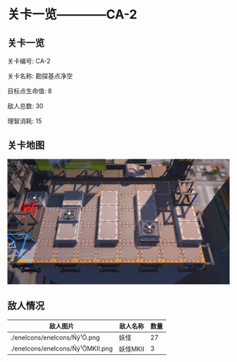 # 关卡一览————CA-2


## 关卡一览

关卡编号: CA-2

关卡名称: 勘探基点净空

目标点生命值: 8

敌人总数: 30

理智消耗: 15


## 关卡地图
![CA-2](./oprMap/CA-2.png)

## 敌人情况

| 敌人图片 | 敌人名称 | 数量  |
|---------|-----|-----|
| ./eneIcons/eneIcons/Ñý¹Ö.png| 妖怪  |   27  |
| ./eneIcons/eneIcons/Ñý¹ÖMKII.png| 妖怪MKII  |   3  |
